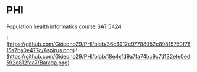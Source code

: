 # PHI
Population health informatics course SAT 5424



!(https://github.com/Gideono29/PHI/blob/36c6012c97788052c89815750f7815a7ba0e477c/Aspirus.png)
!(https://github.com/Gideono29/PHI/blob/18e4efd9a7fa74bc9c7d132efe0ed592c812fca7/Baraga.png)
